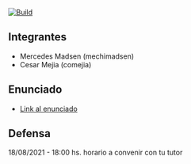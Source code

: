 
[![Build](https://github.com/pdep-mn-utn/tp-cursada-logico-algol/actions/workflows/workflow.yml/badge.svg)](https://github.com/pdep-mn-utn/tp-cursada-logico-algol/actions/workflows/workflow.yml)

## Integrantes

- Mercedes Madsen (mechimadsen)
- Cesar Mejia (comejia)

## Enunciado

- [Link al enunciado](https://docs.google.com/document/d/1S5oKugYyCB4oPffnCA3DW78YXSKPsUPtReh0Qtbu4eo/edit)

## Defensa

18/08/2021 - 18:00 hs. horario a convenir con tu tutor

